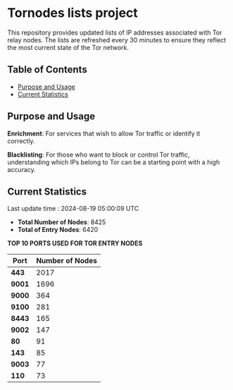 # Tornodes lists project

This repository provides updated lists of IP addresses associated with Tor relay nodes. The lists are refreshed every 30 minutes to ensure they reflect the most current state of the Tor network.

## Table of Contents

- [Purpose and Usage](#purpose-and-usage)
- [Current Statistics](#current-statistics)


## Purpose and Usage

**Enrichment**: For services that wish to allow Tor traffic or identify it correctly.

**Blacklisting**: For those who want to block or control Tor traffic, understanding which IPs belong to Tor can be a starting point with a high accuracy.

## Current Statistics

Last update time : 2024-08-19 05:00:09 UTC

- **Total Number of Nodes**: 8425
- **Total of Entry Nodes**: 6420

**TOP 10 PORTS USED FOR TOR ENTRY NODES**

| **Port** | **Number of Nodes** |
|------|-----------------|
| **443**   | 2017  |
| **9001**   | 1696  |
| **9000**   | 364  |
| **9100**   | 281  |
| **8443**   | 165  |
| **9002**   | 147  |
| **80**   | 91  |
| **143**   | 85  |
| **9003**   | 77  |
| **110**   | 73  |

